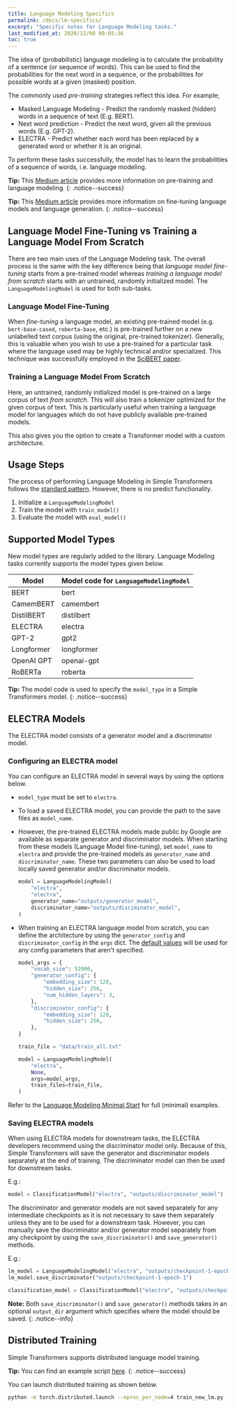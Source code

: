 ```yaml
---
title: Language Modeling Specifics
permalink: /docs/lm-specifics/
excerpt: "Specific notes for Language Modeling tasks."
last_modified_at: 2020/12/08 00:05:36
toc: true
---
```


The idea of (probabilistic) language modeling is to calculate the probability of a sentence (or sequence of words). This can be used to find the probabilities for the next word in a sequence, or the probabilities for possible words at a given (masked) position.

The commonly used *pre-training* strategies reflect this idea. For example;

- Masked Language Modeling - Predict the randomly masked (hidden) words in a sequence of text (E.g. BERT).
- Next word prediction - Predict the next word, given all the previous words (E.g. GPT-2).
- ELECTRA - Predict whether each word has been replaced by a generated word or whether it is an original.

To perform these tasks successfully, the model has to learn the probabilities of a sequence of words, i.e. language modeling.

**Tip:** This [Medium article](https://towardsdatascience.com/understanding-electra-and-training-an-electra-language-model-3d33e3a9660d?source=friends_link&sk=2b4b4a79954e3d7c84ab863efaea8c65) provides more information on pre-training and language modeling.
{: .notice--success}

**Tip:** This [Medium article](https://towardsdatascience.com/understanding-electra-and-training-an-electra-language-model-3d33e3a9660d?source=friends_link&sk=2b4b4a79954e3d7c84ab863efaea8c65) provides more information on fine-tuning language models and language generation.
{: .notice--success}

## Language Model Fine-Tuning vs Training a Language Model From Scratch

There are two main uses of the Language Modeling task. The overall process is the same with the key difference being that *language model fine-tuning* starts from a pre-trained model whereas *training a language model from scratch* starts with an untrained, randomly initialized model. The `LanguageModelingModel` is used for both sub-tasks.

### Language Model Fine-Tuning

When *fine-tuning* a language model, an existing pre-trained model (e.g. `bert-base-cased`, `roberta-base`, etc.) is pre-trained further on a new unlabelled text corpus (using the original, pre-trained tokenizer). Generally, this is valuable when you wish to use a pre-trained for a particular task where the language used may be highly technical and/or specialized. This technique was successfully employed in the [SciBERT paper](https://www.aclweb.org/anthology/D19-1371.pdf).

### Training a Language Model From Scratch

Here, an untrained, randomly initialized model is pre-trained on a large corpus of text *from scratch*. This will also train a tokenizer optimized for the given corpus of text. This is particularly useful when training a language model for languages which do not have publicly available pre-trained models.

This also gives you the option to create a Transformer model with a custom architecture.

## Usage Steps

The process of performing Language Modeling in Simple Transformers follows the [standard pattern](/docs/usage/#task-specific-models). However, there is no predict functionality.

1. Initialize a `LanguageModelingModel`
2. Train the model with `train_model()`
3. Evaluate the model with `eval_model()`


## Supported Model Types

New model types are regularly added to the library. Language Modeling tasks currently supports the model types given below.

| Model      | Model code for `LanguageModelingModel` |
| ---------- | -------------------------------------- |
| BERT       | bert                                   |
| CamemBERT  | camembert                              |
| DistilBERT | distilbert                             |
| ELECTRA    | electra                                |
| GPT-2      | gpt2                                   |
| Longformer | longformer                             |
| OpenAI GPT | openai-gpt                             |
| RoBERTa    | roberta                                |

**Tip:** The model code is used to specify the `model_type` in a Simple Transformers model.
{: .notice--success}


## ELECTRA Models

The ELECTRA model consists of a generator model and a discriminator model.

### Configuring an ELECTRA model

You can configure an ELECTRA model in several ways by using the options below.

- `model_type` must be set to `electra`.
- To load a saved ELECTRA model, you can provide the path to the save files as `model_name`.
- However, the pre-trained ELECTRA models made public by Google are available as separate generator and discriminator models. When starting from these models (Language Model fine-tuning), set `model_name` to `electra` and provide the pre-trained models as `generator_name` and `discriminator_name`. These two parameters can also be used to load locally saved generator and/or discriminator models.

    ```python
    model = LanguageModelingModel(
        "electra",
        "electra",
        generator_name="outputs/generator_model",
        discriminator_name="outputs/disciminator_model",
    )

    ```
- When training an ELECTRA language model from scratch, you can define the architecture by using the `generator_config` and `discriminator_config` in the `args` dict. The [default values](https://huggingface.co/transformers/model_doc/electra.html#electraconfig) will be used for any config parameters that aren't specified.

    ```python
    model_args = {
        "vocab_size": 52000,
        "generator_config": {
            "embedding_size": 128,
            "hidden_size": 256,
            "num_hidden_layers": 3,
        },
        "discriminator_config": {
            "embedding_size": 128,
            "hidden_size": 256,
        },
    }

    train_file = "data/train_all.txt"

    model = LanguageModelingModel(
        "electra",
        None,
        args=model_args,
        train_files=train_file,
    )

    ```

Refer to the [Language Modeling Minimal Start](/docs/lm-minimal-start/) for full (minimal) examples.


### Saving ELECTRA models

When using ELECTRA models for downstream tasks, the ELECTRA developers recommend using the discriminator model only. Because of this, Simple Transformers will save the generator and discriminator models separately at the end of training. The discriminator model can then be used for downstream tasks.

E.g.:

```python
model = ClassificationModel("electra", "outputs/discriminator_model")
```

The discriminator and generator models are not saved separately for any intermediate checkpoints as it is not necessary to save them separately unless they are to be used for a downstream task. However, you can manually save the discriminator and/or generator model separately from any checkpoint by using the `save_discriminator()` and `save_generator()` methods.

E.g.:

```python
lm_model = LanguageModelingModel("electra", "outputs/checkpoint-1-epoch-1")
lm_model.save_discriminator("outputs/checkpoint-1-epoch-1")

classification_model = ClassificationModel("electra", "outputs/checkpoint-1-epoch-1/discriminator_model")
```

**Note:** Both `save_discriminator()` and `save_generator()` methods takes in an optional `output_dir` argument which specifies where the model should be saved.
{: .notice--info}


## Distributed Training

Simple Transformers supports distributed language model training.

**Tip:** You can find an example script [here](https://github.com/ThilinaRajapakse/simpletransformers/blob/master/examples/language_generation/train_new_lm.py).
{: .notice--success}

You can launch distributed training as shown below.
```bash
python -m torch.distributed.launch --nproc_per_node=4 train_new_lm.py
```